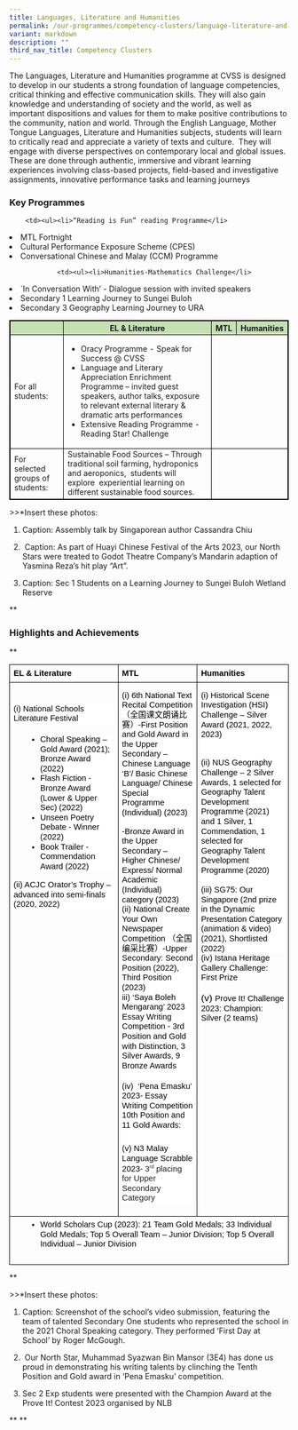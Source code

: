 ```yaml
---
title: Languages, Literature and Humanities
permalink: /our-programmes/competency-clusters/language-literature-and-humanities/
variant: markdown
description: ""
third_nav_title: Competency Clusters
---
```

The Languages, Literature and Humanities programme at CVSS is designed to develop in our students a strong foundation of language competencies, critical thinking and effective communication skills. They will also gain knowledge and understanding of society and the world, as well as important dispositions and values for them to make positive contributions to the community, nation and world. Through the English Language, Mother Tongue Languages, Literature and Humanities subjects, students will learn to critically read and appreciate a variety of texts and culture.&nbsp; They will engage with diverse perspectives on contemporary local and global issues.&nbsp; These are done through authentic, immersive and vibrant learning experiences involving class-based projects, field-based and investigative assignments, innovative performance tasks and learning journeys

### Key Programmes

<style type="text/css">
table, th, td, tr {
  border: 1px solid black;
	font-size: 14px;}
	
.tg-s7g5{background-color:#C5E0B3; vertical-align:top
	}
	
	p.small {
#   line-height: 1.1; font-style:italic; font-size: 16px;
}
	
ul {font-size: 14px;}
	
</style>
<table style="width:100%">
<thead>
  <tr>
    <th class="tg-s7g5"> </th>
    <th class="tg-s7g5">EL &amp; Literature</th>
		   <th class="tg-s7g5">MTL</th>
		   <th class="tg-s7g5">Humanities</th>

  </tr>
</thead>
<tbody>
  <tr>
      <td>For all students:</td>
		<td><ul><li> Oracy Programme - Speak for Success @ CVSS</li>
	
<li>Language and Literary Appreciation Enrichment Programme – invited guest speakers, author talks, exposure to relevant external literary &amp; dramatic arts performances</li>
		
<li>Extensive Reading Programme - Reading Star! Challenge</li></ul></td>
		
		<td><ul><li>“Reading is Fun” reading Programme</li>
    
<li>MTL Fortnight</li>
    
<li> Cultural Performance Exposure Scheme (CPES)</li>
    
<li>Conversational Chinese and Malay (CCM) Programme</li></ul></td>
		
				<td><ul><li>Humanities-Mathematics Challenge</li>
    
<li>`In Conversation With’ - Dialogue session with invited speakers</li>
    
<li>Secondary 1 Learning Journey to Sungei Buloh</li>
    
<li>Secondary 3 Geography Learning Journey to URA</li></ul>
    	</td></tr>
	<tr>
    <td>For selected groups of students:</td>
		<td>Sustainable Food Sources – Through traditional soil farming, hydroponics and aeroponics,&nbsp; students will explore&nbsp; experiential learning on different sustainable food sources.  </td>
	</tr>
</tbody>
</table>


&gt;&gt;*Insert these photos:

1.  Caption: Assembly talk by Singaporean author Cassandra Chiu
    
2.  &nbsp;Caption: As part of Huayi Chinese Festival of the Arts 2023, our North Stars were treated to Godot Theatre Company’s Mandarin adaption of Yasmina Reza’s hit play “Art”.
    
3.  Caption: Sec 1 Students on a Learning Journey to Sungei Buloh Wetland Reserve
    
  

**

### Highlights and Achievements

**

<table style="border:none;border-collapse:collapse;"><colgroup><col width="227"><col width="189"><col width="208"></colgroup><tbody><tr style="height:0pt"><td style="border-left:solid #000000 1pt;border-right:solid #000000 1pt;border-bottom:solid #000000 1pt;border-top:solid #000000 1pt;vertical-align:top;padding:5pt 5pt 5pt 5pt;overflow:hidden;overflow-wrap:break-word;"><p style="line-height:1.2;margin-top:0pt;margin-bottom:0pt;" dir="ltr"><span style="font-size:11pt;font-family:Arial,sans-serif;color:#000000;background-color:transparent;font-weight:700;font-style:normal;font-variant:normal;text-decoration:none;vertical-align:baseline;white-space:pre;white-space:pre-wrap;">EL &amp; Literature</span></p></td><td style="border-left:solid #000000 1pt;border-right:solid #000000 1pt;border-bottom:solid #000000 1pt;border-top:solid #000000 1pt;vertical-align:top;padding:5pt 5pt 5pt 5pt;overflow:hidden;overflow-wrap:break-word;"><p style="line-height:1.2;margin-top:0pt;margin-bottom:0pt;" dir="ltr"><span style="font-size:11pt;font-family:Arial,sans-serif;color:#000000;background-color:transparent;font-weight:700;font-style:normal;font-variant:normal;text-decoration:none;vertical-align:baseline;white-space:pre;white-space:pre-wrap;">MTL</span></p></td><td style="border-left:solid #000000 1pt;border-right:solid #000000 1pt;border-bottom:solid #000000 1pt;border-top:solid #000000 1pt;vertical-align:top;padding:5pt 5pt 5pt 5pt;overflow:hidden;overflow-wrap:break-word;"><p style="line-height:1.2;margin-top:0pt;margin-bottom:0pt;" dir="ltr"><span style="font-size:11pt;font-family:Arial,sans-serif;color:#000000;background-color:transparent;font-weight:700;font-style:normal;font-variant:normal;text-decoration:none;vertical-align:baseline;white-space:pre;white-space:pre-wrap;">Humanities</span></p></td></tr><tr style="height:0pt"><td style="border-left:solid #000000 1pt;border-right:solid #000000 1pt;border-bottom:solid #000000 1pt;border-top:solid #000000 1pt;vertical-align:top;padding:5pt 5pt 5pt 5pt;overflow:hidden;overflow-wrap:break-word;"><p style="line-height:1.2;background-color:#ffffff;margin-top:24pt;margin-bottom:15pt;" dir="ltr"><span style="font-size:11pt;font-family:Arial,sans-serif;color:#000000;background-color:transparent;font-weight:400;font-style:normal;font-variant:normal;text-decoration:none;vertical-align:baseline;white-space:pre;white-space:pre-wrap;">(i) National Schools Literature Festival</span></p><ul style="margin-top:0;margin-bottom:0;padding-inline-start:48px;"><li aria-level="1" style="list-style-type:disc;font-size:11pt;font-family:Arial,sans-serif;color:#000000;background-color:transparent;font-weight:400;font-style:normal;font-variant:normal;text-decoration:none;vertical-align:baseline;white-space:pre;" dir="ltr"><p role="presentation" style="line-height:1.2;background-color:#ffffff;margin-top:6pt;margin-bottom:0pt;" dir="ltr"><span style="font-size:11pt;font-family:Arial,sans-serif;color:#000000;background-color:transparent;font-weight:400;font-style:normal;font-variant:normal;text-decoration:none;vertical-align:baseline;white-space:pre;white-space:pre-wrap;">Choral Speaking – Gold Award (2021);</span><span style="font-size:11pt;font-family:Arial,sans-serif;color:#000000;background-color:transparent;font-weight:400;font-style:normal;font-variant:normal;text-decoration:none;vertical-align:baseline;white-space:pre;white-space:pre-wrap;"><br></span><span style="font-size:11pt;font-family:Arial,sans-serif;color:#000000;background-color:transparent;font-weight:400;font-style:normal;font-variant:normal;text-decoration:none;vertical-align:baseline;white-space:pre;white-space:pre-wrap;">Bronze Award (2022)</span></p></li><li aria-level="1" style="list-style-type:disc;font-size:11pt;font-family:Arial,sans-serif;color:#000000;background-color:transparent;font-weight:400;font-style:normal;font-variant:normal;text-decoration:none;vertical-align:baseline;white-space:pre;" dir="ltr"><p role="presentation" style="line-height:1.2;background-color:#ffffff;margin-top:0pt;margin-bottom:0pt;" dir="ltr"><span style="font-size:11pt;font-family:Arial,sans-serif;color:#000000;background-color:transparent;font-weight:400;font-style:normal;font-variant:normal;text-decoration:none;vertical-align:baseline;white-space:pre;white-space:pre-wrap;">Flash Fiction - Bronze Award (Lower &amp; Upper Sec) (2022)</span></p></li><li aria-level="1" style="list-style-type:disc;font-size:11pt;font-family:Arial,sans-serif;color:#000000;background-color:transparent;font-weight:400;font-style:normal;font-variant:normal;text-decoration:none;vertical-align:baseline;white-space:pre;" dir="ltr"><p role="presentation" style="line-height:1.2;background-color:#ffffff;margin-top:0pt;margin-bottom:0pt;" dir="ltr"><span style="font-size:11pt;font-family:Arial,sans-serif;color:#000000;background-color:transparent;font-weight:400;font-style:normal;font-variant:normal;text-decoration:none;vertical-align:baseline;white-space:pre;white-space:pre-wrap;">Unseen Poetry Debate - Winner (2022)</span></p></li><li aria-level="1" style="list-style-type:disc;font-size:11pt;font-family:Arial,sans-serif;color:#000000;background-color:transparent;font-weight:400;font-style:normal;font-variant:normal;text-decoration:none;vertical-align:baseline;white-space:pre;" dir="ltr"><p role="presentation" style="line-height:1.2;background-color:#ffffff;margin-top:0pt;margin-bottom:12pt;" dir="ltr"><span style="font-size:11pt;font-family:Arial,sans-serif;color:#000000;background-color:transparent;font-weight:400;font-style:normal;font-variant:normal;text-decoration:none;vertical-align:baseline;white-space:pre;white-space:pre-wrap;">Book Trailer - Commendation Award (2022)</span></p></li></ul><p style="line-height:1.2;background-color:#ffffff;margin-top:6pt;margin-bottom:12pt;" dir="ltr"><span style="font-size:11pt;font-family:Arial,sans-serif;color:#000000;background-color:transparent;font-weight:400;font-style:normal;font-variant:normal;text-decoration:none;vertical-align:baseline;white-space:pre;white-space:pre-wrap;">(ii) ACJC Orator’s Trophy – advanced into semi-finals (2020, 2022)</span></p></td><td style="border-left:solid #000000 1pt;border-right:solid #000000 1pt;border-bottom:solid #000000 1pt;border-top:solid #000000 1pt;vertical-align:top;padding:5pt 5pt 5pt 5pt;overflow:hidden;overflow-wrap:break-word;"><p style="line-height:1.2;background-color:#ffffff;margin-top:6pt;margin-bottom:0pt;padding:0pt 0pt 12pt 0pt;" dir="ltr"><span style="font-size:11pt;font-family:Arial,sans-serif;color:#000000;background-color:#ffffff;font-weight:400;font-style:normal;font-variant:normal;text-decoration:none;vertical-align:baseline;white-space:pre;white-space:pre-wrap;">(i) 6th National Text Recital Competition （全国课文朗诵比赛）-First Position and Gold Award in the Upper Secondary – Chinese Language ‘B’/ Basic Chinese Language/ Chinese Special Programme (Individual) (2023)</span></p><p style="line-height:1.2;background-color:#ffffff;margin-top:0pt;margin-bottom:0pt;padding:-6pt 0pt 12pt 0pt;" dir="ltr"><span style="font-size:11pt;font-family:Arial,sans-serif;color:#000000;background-color:#ffffff;font-weight:400;font-style:normal;font-variant:normal;text-decoration:none;vertical-align:baseline;white-space:pre;white-space:pre-wrap;">-Bronze Award in the Upper Secondary – Higher Chinese/ Express/ Normal Academic (Individual) category (2023)</span></p><p style="line-height:1.2;background-color:#ffffff;margin-top:0pt;margin-bottom:0pt;padding:-6pt 0pt 12pt 0pt;" dir="ltr"><span style="font-size:11pt;font-family:Arial,sans-serif;color:#000000;background-color:#ffffff;font-weight:400;font-style:normal;font-variant:normal;text-decoration:none;vertical-align:baseline;white-space:pre;white-space:pre-wrap;">(ii) National Create Your Own Newspaper Competition （全国编采比赛）-Upper Secondary: Second Position (2022), Third Position (2023)</span></p><p style="line-height:1.2;background-color:#ffffff;margin-top:0pt;margin-bottom:0pt;" dir="ltr"><span style="font-size:11pt;font-family:Arial,sans-serif;color:#000000;background-color:#ffffff;font-weight:400;font-style:normal;font-variant:normal;text-decoration:none;vertical-align:baseline;white-space:pre;white-space:pre-wrap;">iii) ‘Saya Boleh Mengarang’ 2023 Essay Writing Competition - 3rd Position and Gold with Distinction, 3 Silver Awards, 9 Bronze Awards&nbsp;</span></p><p style="line-height:1.38;background-color:#ffffff;margin-top:0pt;margin-bottom:0pt;" dir="ltr"><br></p><p style="line-height:1.2;background-color:#ffffff;margin-top:0pt;margin-bottom:0pt;" dir="ltr"><span style="font-size:11pt;font-family:Arial,sans-serif;color:#000000;background-color:#ffffff;font-weight:400;font-style:normal;font-variant:normal;text-decoration:none;vertical-align:baseline;white-space:pre;white-space:pre-wrap;">(iv)&nbsp; ‘Pena Emasku’ 2023- Essay Writing Competition</span></p><p style="line-height:1.2;background-color:#ffffff;margin-top:0pt;margin-bottom:0pt;" dir="ltr"><span style="font-size:11pt;font-family:Arial,sans-serif;color:#000000;background-color:#ffffff;font-weight:400;font-style:normal;font-variant:normal;text-decoration:none;vertical-align:baseline;white-space:pre;white-space:pre-wrap;">10th Position and 11 Gold Awards:&nbsp;</span></p><p style="line-height:1.2;background-color:#ffffff;margin-top:0pt;margin-bottom:0pt;" dir="ltr"><br></p><p style="line-height:1.2;background-color:#ffffff;margin-top:0pt;margin-bottom:12pt;padding:6pt 0pt 0pt 0pt;" dir="ltr"><span style="font-size:11pt;font-family:Arial,sans-serif;color:#000000;background-color:#ffffff;font-weight:400;font-style:normal;font-variant:normal;text-decoration:none;vertical-align:baseline;white-space:pre;white-space:pre-wrap;">(v) N3 Malay Language Scrabble 2023- </span><span style="font-size:11pt;font-family:Arial,sans-serif;color:#222222;background-color:#ffffff;font-weight:400;font-style:normal;font-variant:normal;text-decoration:none;vertical-align:baseline;white-space:pre;white-space:pre-wrap;">3</span><span style="font-size:11pt;font-family:Arial,sans-serif;color:#222222;background-color:#ffffff;font-weight:400;font-style:normal;font-variant:normal;text-decoration:none;vertical-align:baseline;white-space:pre;white-space:pre-wrap;"><span style="font-size:0.6em;vertical-align:super;">rd</span></span><span style="font-size:11pt;font-family:Arial,sans-serif;color:#222222;background-color:#ffffff;font-weight:400;font-style:normal;font-variant:normal;text-decoration:none;vertical-align:baseline;white-space:pre;white-space:pre-wrap;"> placing for Upper Secondary Category</span></p></td><td style="border-left:solid #000000 1pt;border-right:solid #000000 1pt;border-bottom:solid #000000 1pt;border-top:solid #000000 1pt;vertical-align:top;padding:5pt 5pt 5pt 5pt;overflow:hidden;overflow-wrap:break-word;"><p style="line-height:1.2;background-color:#ffffff;margin-top:6pt;margin-bottom:0pt;padding:0pt 0pt 12pt 0pt;" dir="ltr"><span style="font-size:11pt;font-family:Arial,sans-serif;color:#000000;background-color:transparent;font-weight:400;font-style:normal;font-variant:normal;text-decoration:none;vertical-align:baseline;white-space:pre;white-space:pre-wrap;">(i) Historical Scene Investigation (HSI) Challenge – Silver Award (2021, 2022, 2023)</span><span style="font-size:11pt;font-family:Arial,sans-serif;color:#000000;background-color:transparent;font-weight:400;font-style:normal;font-variant:normal;text-decoration:none;vertical-align:baseline;white-space:pre;white-space:pre-wrap;"><br><br></span></p><p style="line-height:1.2;background-color:#ffffff;margin-top:0pt;margin-bottom:0pt;padding:-6pt 0pt 12pt 0pt;" dir="ltr"><span style="font-size:11pt;font-family:Arial,sans-serif;color:#000000;background-color:transparent;font-weight:400;font-style:normal;font-variant:normal;text-decoration:none;vertical-align:baseline;white-space:pre;white-space:pre-wrap;">(ii) NUS Geography Challenge – 2 Silver Awards, 1 selected for Geography Talent Development Programme (2021) and 1 Silver, 1 Commendation, 1 selected for Geography Talent Development Programme (2020)</span><span style="font-size:11pt;font-family:Arial,sans-serif;color:#000000;background-color:transparent;font-weight:400;font-style:normal;font-variant:normal;text-decoration:none;vertical-align:baseline;white-space:pre;white-space:pre-wrap;"><br><br></span></p><p style="line-height:1.2;background-color:#ffffff;margin-top:0pt;margin-bottom:0pt;padding:-6pt 0pt 12pt 0pt;" dir="ltr"><span style="font-size:11pt;font-family:Arial,sans-serif;color:#000000;background-color:transparent;font-weight:400;font-style:normal;font-variant:normal;text-decoration:none;vertical-align:baseline;white-space:pre;white-space:pre-wrap;">(iii) SG75: Our Singapore (2nd prize in the Dynamic Presentation Category (animation &amp; video) (2021), Shortlisted (2022)</span></p><p style="line-height:1.2;margin-top:0pt;margin-bottom:0pt;" dir="ltr"><span style="font-size:11pt;font-family:Arial,sans-serif;color:#000000;background-color:transparent;font-weight:400;font-style:normal;font-variant:normal;text-decoration:none;vertical-align:baseline;white-space:pre;white-space:pre-wrap;">(iv) Istana Heritage Gallery Challenge: First Prize</span></p><br><p style="line-height:1.2;margin-top:0pt;margin-bottom:0pt;" dir="ltr"><span style="font-size:13pt;font-family:Arial,sans-serif;color:#000000;background-color:transparent;font-weight:400;font-style:normal;font-variant:normal;text-decoration:none;vertical-align:baseline;white-space:pre;white-space:pre-wrap;">(v) </span><span style="font-size:11pt;font-family:Arial,sans-serif;color:#000000;background-color:transparent;font-weight:400;font-style:normal;font-variant:normal;text-decoration:none;vertical-align:baseline;white-space:pre;white-space:pre-wrap;">Prove It! Challenge 2023: Champion: Silver (2 teams)</span></p><br><br></td></tr><tr style="height:59.0478515625pt"><td style="border-left:solid #000000 1pt;border-right:solid #000000 1pt;border-bottom:solid #000000 1pt;border-top:solid #000000 1pt;vertical-align:top;padding:5pt 5pt 5pt 5pt;overflow:hidden;overflow-wrap:break-word;" colspan="3"><ul style="margin-top:0;margin-bottom:0;padding-inline-start:48px;"><li aria-level="1" style="list-style-type:disc;font-size:11pt;font-family:Arial,sans-serif;color:#000000;background-color:transparent;font-weight:400;font-style:normal;font-variant:normal;text-decoration:none;vertical-align:baseline;white-space:pre;" dir="ltr"><p role="presentation" style="line-height:1.2;background-color:#ffffff;margin-top:0pt;margin-bottom:15pt;" dir="ltr"><span style="font-size:11pt;font-family:Arial,sans-serif;color:#000000;background-color:transparent;font-weight:400;font-style:normal;font-variant:normal;text-decoration:none;vertical-align:baseline;white-space:pre;white-space:pre-wrap;">World Scholars Cup (2023): 21 Team Gold Medals; 33 Individual Gold Medals; Top 5 Overall Team – Junior Division; Top 5 Overall Individual – Junior Division</span></p></li></ul></td></tr></tbody></table>


**

&gt;&gt;*Insert these photos:

1.  Caption: Screenshot of the school’s video submission, featuring the team of talented Secondary One students who represented the school in the 2021 Choral Speaking category. They performed ‘First Day at School’ by Roger McGough.

    
2.  &nbsp;Our North Star, Muhammad Syazwan Bin Mansor (3E4) has done us proud in demonstrating his writing talents by clinching the Tenth Position and Gold award in ‘Pena Emasku’ competition. 
    
3.  Sec 2 Exp students were presented with the Champion Award at the Prove It! Contest 2023 organised by NLB
    

**
**